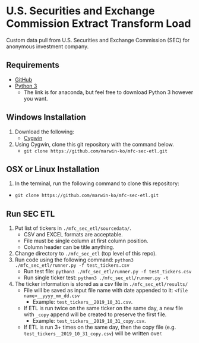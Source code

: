 # U.S. Securities and Exchange Commission Extract Transform Load
Custom data pull from U.S. Securities and Exchange Commission (SEC) for anonymous investment company.


## Requirements
- [GitHub](https://git-scm.com/downloads)
- [Python 3](https://www.anaconda.com/distribution/)
    - The link is for anaconda, but feel free to download Python 3 however you want.


## Windows Installation
1. Download the following: 
    - [Cygwin](https://www.cygwin.com)
2. Using Cygwin, clone this git repository with the command below.
    - `git clone https://github.com/marwin-ko/mfc-sec-etl.git`


## OSX or Linux Installation
1. In the terminal, run the following command to clone this repository: 
 - `git clone https://github.com/marwin-ko/mfc-sec-etl.git`


## Run SEC ETL
1. Put list of tickers in `./mfc_sec_etl/sourcedata/`.
    - CSV and EXCEL formats are acceptable.
    - File must be single column at first column position.
    - Column header can be title anything.
2. Change directory to `./mfc_sec_etl` (top level of this repo).
3. Run code using the following command: `python3 ./mfc_sec_etl/runner.py -f test_tickers.csv`
    - Run test file: `python3 ./mfc_sec_etl/runner.py -f test_tickers.csv`
    - Run single ticker test: `python3 ./mfc_sec_etl/runner.py -t`
4. The ticker information is stored as a csv file in `./mfc_sec_etl/results/`
    - File will be saved as input file name with date appended to it: `<file name>__yyyy_mm_dd.csv`
        - Example: `test_tickers__2019_10_31.csv`.
    - If ETL is run twice on the same ticker on the same day, a new file with `_copy` append will be created to preserve the first file.
        - Example: `test_tickers__2019_10_31_copy.csv`.
    - If ETL is run 3+ times on the same day, then the copy file (e.g. `test_tickers__2019_10_31_copy.csv`) will be written over. 
